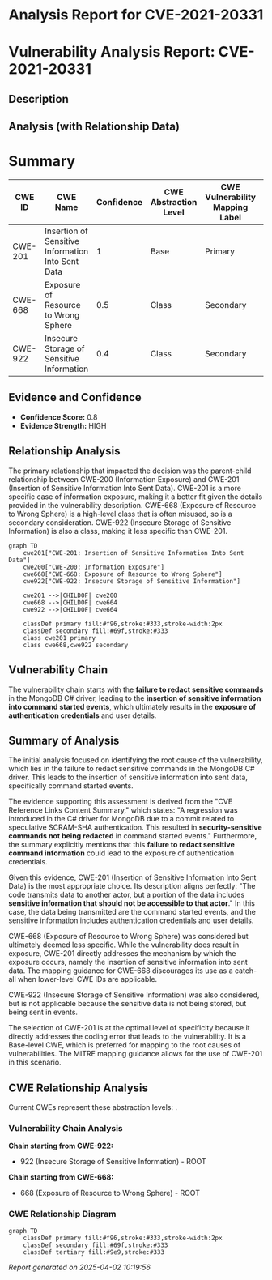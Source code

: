 # Analysis Report for CVE-2021-20331

# Vulnerability Analysis Report: CVE-2021-20331

## Description



## Analysis (with Relationship Data)

# Summary
| CWE ID | CWE Name | Confidence | CWE Abstraction Level | CWE Vulnerability Mapping Label | CWE-Vulnerability Mapping Notes |
|---|---|---|---|---|---|
| CWE-201 | Insertion of Sensitive Information Into Sent Data | 1 | Base | Primary | Allowed |
| CWE-668 | Exposure of Resource to Wrong Sphere | 0.5 | Class | Secondary | Discouraged |
| CWE-922 | Insecure Storage of Sensitive Information | 0.4 | Class | Secondary | Allowed-with-Review |

## Evidence and Confidence

*   **Confidence Score:** 0.8
*   **Evidence Strength:** HIGH

## Relationship Analysis
The primary relationship that impacted the decision was the parent-child relationship between CWE-200 (Information Exposure) and CWE-201 (Insertion of Sensitive Information Into Sent Data). CWE-201 is a more specific case of information exposure, making it a better fit given the details provided in the vulnerability description.
CWE-668 (Exposure of Resource to Wrong Sphere) is a high-level class that is often misused, so is a secondary consideration.
CWE-922 (Insecure Storage of Sensitive Information) is also a class, making it less specific than CWE-201.

```mermaid
graph TD
    cwe201["CWE-201: Insertion of Sensitive Information Into Sent Data"]
    cwe200["CWE-200: Information Exposure"]
    cwe668["CWE-668: Exposure of Resource to Wrong Sphere"]
    cwe922["CWE-922: Insecure Storage of Sensitive Information"]

    cwe201 -->|CHILDOF| cwe200
    cwe668 -->|CHILDOF| cwe664
    cwe922 -->|CHILDOF| cwe664

    classDef primary fill:#f96,stroke:#333,stroke-width:2px
    classDef secondary fill:#69f,stroke:#333
    class cwe201 primary
    class cwe668,cwe922 secondary
```

## Vulnerability Chain
The vulnerability chain starts with the **failure to redact sensitive commands** in the MongoDB C# driver, leading to the **insertion of sensitive information into command started events**, which ultimately results in the **exposure of authentication credentials** and user details.

## Summary of Analysis
The initial analysis focused on identifying the root cause of the vulnerability, which lies in the failure to redact sensitive commands in the MongoDB C# driver. This leads to the insertion of sensitive information into sent data, specifically command started events.

The evidence supporting this assessment is derived from the "CVE Reference Links Content Summary," which states: "A regression was introduced in the C# driver for MongoDB due to a commit related to speculative SCRAM-SHA authentication. This resulted in **security-sensitive commands not being redacted** in command started events." Furthermore, the summary explicitly mentions that this **failure to redact sensitive command information** could lead to the exposure of authentication credentials.

Given this evidence, CWE-201 (Insertion of Sensitive Information Into Sent Data) is the most appropriate choice. Its description aligns perfectly: "The code transmits data to another actor, but a portion of the data includes **sensitive information that should not be accessible to that actor**." In this case, the data being transmitted are the command started events, and the sensitive information includes authentication credentials and user details.

CWE-668 (Exposure of Resource to Wrong Sphere) was considered but ultimately deemed less specific. While the vulnerability does result in exposure, CWE-201 directly addresses the mechanism by which the exposure occurs, namely the insertion of sensitive information into sent data. The mapping guidance for CWE-668 discourages its use as a catch-all when lower-level CWE IDs are applicable.

CWE-922 (Insecure Storage of Sensitive Information) was also considered, but is not applicable because the sensitive data is not being stored, but being sent in events.

The selection of CWE-201 is at the optimal level of specificity because it directly addresses the coding error that leads to the vulnerability. It is a Base-level CWE, which is preferred for mapping to the root causes of vulnerabilities. The MITRE mapping guidance allows for the use of CWE-201 in this scenario.


## CWE Relationship Analysis

Current CWEs represent these abstraction levels: .


### Vulnerability Chain Analysis

**Chain starting from CWE-922:**
- 922 (Insecure Storage of Sensitive Information) - ROOT


**Chain starting from CWE-668:**
- 668 (Exposure of Resource to Wrong Sphere) - ROOT



### CWE Relationship Diagram

```mermaid
graph TD
    classDef primary fill:#f96,stroke:#333,stroke-width:2px
    classDef secondary fill:#69f,stroke:#333
    classDef tertiary fill:#9e9,stroke:#333
```



*Report generated on 2025-04-02 10:19:56*

